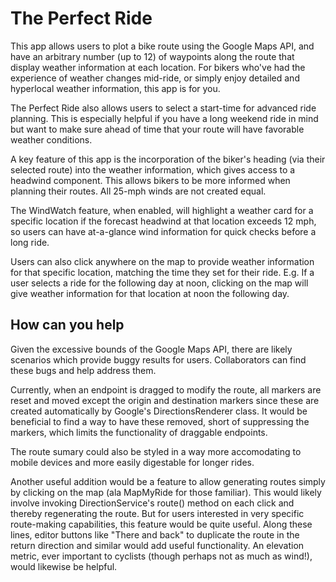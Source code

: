 # The Perfect Ride
This app allows users to plot a bike route using the Google Maps API, and have an arbitrary number (up to 12) of waypoints along the route that display weather information at each location. For bikers who've had the experience of weather changes mid-ride, or simply enjoy detailed and hyperlocal weather information, this app is for you. 

The Perfect Ride also allows users to select a start-time for advanced ride planning. This is especially helpful if you have a long weekend ride in mind but want to make sure ahead of time that your route will have favorable weather conditions. 

A key feature of this app is the incorporation of the biker's heading (via their selected route) into the weather information, which gives access to a headwind component. This allows bikers to be more informed when planning their routes. All 25-mph winds are not created equal. 

The WindWatch feature, when enabled, will highlight a weather card for a specific location if the forecast headwind at that location exceeds 12 mph, so users can have at-a-glance wind information for quick checks before a long ride. 

Users can also click anywhere on the map to provide weather information for that specific location, matching the time they set for their ride. E.g. If a user selects a ride for the following day at noon, clicking on the map will give weather information for that location at noon the following day. 

## How can you help
Given the excessive bounds of the Google Maps API, there are likely scenarios which provide buggy results for users. Collaborators can find these bugs and help address them. 

Currently, when an endpoint is dragged to modify the route, all markers are reset and moved except the origin and destination markers since these are created automatically by Google's DirectionsRenderer class. It would be beneficial to find a way to have these removed, short of suppressing the markers, which limits the functionality of draggable endpoints. 

The route sumary could also be styled in a way more accomodating to mobile devices and more easily digestable for longer rides. 

Another useful addition would be a feature to allow generating routes simply by clicking on the map (ala MapMyRide for those familiar). This would likely involve invoking DirectionService's route() method on each click and thereby regenerating the route. But for users interested in very specific route-making capabilities, this feature would be quite useful. Along these lines, editor buttons like "There and back" to duplicate the route in the return direction and similar would add useful functionality. An elevation metric, ever important to cyclists (though perhaps not as much as wind!), would likewise be helpful. 

 

